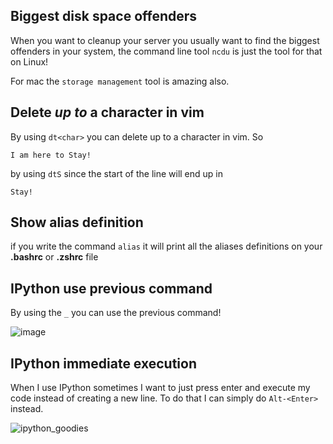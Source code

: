 ## Biggest disk space offenders
When you want to cleanup your server you usually want to find the
biggest offenders in your system, the command line tool `ncdu` is just
the tool for that on Linux!

For mac the `storage management` tool is amazing also.


## Delete *up to* a character in vim
By using `dt<char>` you can delete up to a character in vim.
So

```
I am here to Stay!
```
by using `dtS` since the start of the line will end up in

```
Stay!
```

## Show alias definition
if you write the command `alias` it will print all the aliases definitions on your __.bashrc__ or __.zshrc__ file

## IPython use previous command

By using the `_` you can use the previous command!

![image](https://cloud.githubusercontent.com/assets/778410/22393578/5f62353e-e4df-11e6-8462-95c23ef5fed6.png)

## IPython immediate execution

When I use IPython sometimes I want to just press enter and execute my code instead of creating a new line. To do that I can simply do `Alt-<Enter>` instead.

![ipython_goodies](https://cloud.githubusercontent.com/assets/778410/22355060/bfc21fde-e3fe-11e6-93fe-c1baf7fd9942.gif)
